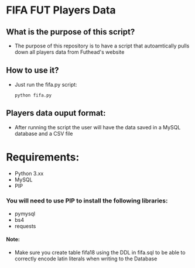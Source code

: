# FIFA FUT Players Data

## What is the purpose of this script?
- The purpose of this repository is to have a script that autoamtically pulls down all players data from Futhead's website

## How to use it?
- Just run the fifa.py script:

  `
python fifa.py
  `
## Players data ouput format:
- After running the script the user will have the data saved in a MySQL database and a CSV file

# Requirements:
- Python 3.xx
- MySQL
- PIP

### You will need to use PIP to install the following libraries:
- pymysql
- bs4
- requests

#### Note:
- Make sure you create table fifa18 using the DDL in fifa.sql to be able to correctly encode latin literals when writing to the Database